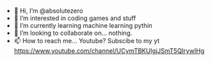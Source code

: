 - 👋 Hi, I’m @absolutezero
- 👀 I’m interested in coding games and stuff
- 🌱 I’m currently learning machine learning pythin
- 💞️ I’m looking to collaborate on... nothing.
- 📫 How to reach me... Youtube?
Subscibe to my yt https://www.youtube.com/channel/UCymTBKUlgjJSmT5QIrywIHg

<!---
absolute0000/absolute0000 is a ✨ special ✨ repository because its `README.md` (this file) appears on your GitHub profile.
You can click the Preview link to take a look at your changes.
--->
